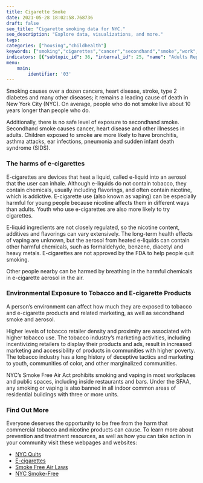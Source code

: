 ```yaml
---
title: Cigarette Smoke
date: 2021-05-28 18:02:58.768736
draft: false
seo_title: "Cigarette smoking data for NYC."
seo_description: "Explore data, visualizations, and more."
tags: 
categories: ["housing","childhealth"]
keywords: ["smoking","cigarettes","cancer","secondhand","smoke","work","home", "children"]
indicators: [{"subtopic_id": 36, "internal_id": 25, "name": "Adults Reporting Secondhand Smoke at Home", "URL": "https://a816-dohbesp.nyc.gov/IndicatorPublic/VisualizationData.aspx?id=25,719b87,36,Summarize"},{"subtopic_id": 3, "internal_id": 2338, "name": "Adults Reporting Secondhand Smoke at Home from Outside Sources", "URL": "https://a816-dohbesp.nyc.gov/IndicatorPublic/VisualizationData.aspx?id=2338,719b87,3,Summarize"}, {"subtopic_id": 3, "internal_id": 2020, "name": "Adults Reporting Secondhand Smoke at Work", "URL": "https://a816-dohbesp.nyc.gov/IndicatorPublic/VisualizationData.aspx?id=2020,719b87,3,Summarize"}, {"subtopic_id": 3, "internal_id": 2017, "name": "Adults without a Smoke-Free Home Policy", "URL": "https://a816-dohbesp.nyc.gov/IndicatorPublic/VisualizationData.aspx?id=2017,719b87,3,Summarize"}, {"subtopic_id": 3, "internal_id": 2019, "name": "Cigarette Smoking among Adults", "URL": "https://a816-dohbesp.nyc.gov/IndicatorPublic/VisualizationData.aspx?id=2019,719b87,3,Summarize"}, {"subtopic_id": 3, "internal_id": 2021, "name": "Cigarette Smoking among Youths", "URL": "https://a816-dohbesp.nyc.gov/IndicatorPublic/VisualizationData.aspx?id=2021,719b87,3,Summarize"}]
menu:
    main:
        identifier: '03'
---
```


Smoking causes over a dozen cancers, heart disease, stroke, type 2 diabetes and many other diseases; it remains a leading cause of death in New York City (NYC). On average, people who do not smoke live about 10 years longer than people who do.

Additionally, there is no safe level of exposure to secondhand smoke. Secondhand smoke causes cancer, heart disease and other illnesses in adults. Children exposed to smoke are more likely to have bronchitis, asthma attacks, ear infections, pneumonia and sudden infant death syndrome (SIDS).

### The harms of e-cigarettes
E-cigarettes are devices that heat a liquid, called e-liquid into an aerosol that the user can inhale. Although e-liquids do not contain tobacco, they contain chemicals, usually including flavorings, and often contain nicotine, which is addictive. E-cigarette use (also known as vaping) can be especially harmful for young people because nicotine affects them in different ways than adults. Youth who use e-cigarettes are also more likely to try cigarettes.

E-liquid ingredients are not closely regulated, so the nicotine content, additives and flavorings can vary extensively. The long-term health effects of vaping are unknown, but the aerosol from heated e-liquids can contain other harmful chemicals, such as formaldehyde, benzene, diacetyl and heavy metals. E-cigarettes are not approved by the FDA to help people quit smoking.

Other people nearby can be harmed by breathing in the harmful chemicals in e-cigarette aerosol in the air.

### Environmental Exposure to Tobacco and E-cigarette Products
A person’s environment can affect how much they are exposed to tobacco and e-cigarette products and related marketing, as well as secondhand smoke and aerosol.

Higher levels of tobacco retailer density and proximity are associated with higher tobacco use. The tobacco industry’s marketing activities, including incentivizing retailers to display their products and ads, result in increased marketing and accessibility of products in communities with higher poverty. The tobacco industry has a long history of deceptive tactics and marketing to youth, communities of color, and other marginalized communities.

NYC’s Smoke Free Air Act prohibits smoking and vaping in most workplaces and public spaces, including inside restaurants and bars. Under the SFAA, any smoking or vaping is also banned in all indoor common areas of residential buildings with three or more units.

### Find Out More
Everyone deserves the opportunity to be free from the harm that commercial tobacco and nicotine products can cause. To learn more about prevention and treatment resources, as well as how you can take action in your community visit these webpages and websites:
- [NYC Quits](https://www1.nyc.gov/site/doh/health/health-topics/smoking-nyc-quits.page)
- [E-cigarettes](https://www1.nyc.gov/site/doh/health/health-topics/smoking-e-cigarettes.page)
- [Smoke Free Air Laws](https://www1.nyc.gov/site/doh/business/permits-and-licenses/smoke-free-air-act-exemptions-and-registrations.page)
- [NYC Smoke-Free](https://nycsmokefree.org/)